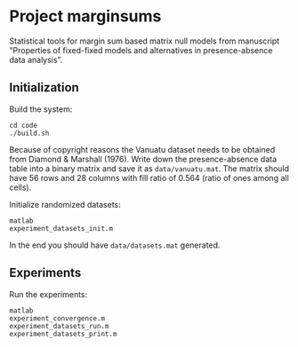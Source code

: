 Project marginsums
==================

Statistical tools for margin sum based matrix null models from manuscript "Properties of fixed-fixed models and alternatives in presence-absence data analysis".

Initialization
--------------

Build the system:

```
cd code
./build.sh
```
Because of copyright reasons the Vanuatu dataset needs to be obtained from Diamond & Marshall (1976). Write down the presence-absence data table into a binary matrix and save it as `data/vanuatu.mat`. The matrix should have 56 rows and 28 columns with fill ratio of 0.564 (ratio of ones among all cells).

Initialize randomized datasets:

```
matlab
experiment_datasets_init.m
```
In the end you should have `data/datasets.mat` generated.

Experiments
-----------

Run the experiments:

```
matlab
experiment_convergence.m
experiment_datasets_run.m
experiment_datasets_print.m
```

